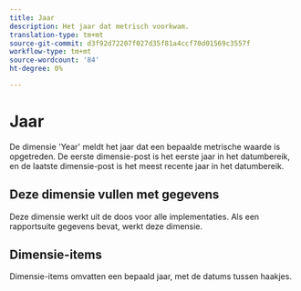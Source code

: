 ```yaml
---
title: Jaar
description: Het jaar dat metrisch voorkwam.
translation-type: tm+mt
source-git-commit: d3f92d72207f027d35f81a4ccf70d01569c3557f
workflow-type: tm+mt
source-wordcount: '84'
ht-degree: 0%

---
```



# Jaar

De dimensie &#39;Year&#39; meldt het jaar dat een bepaalde metrische waarde is opgetreden. De eerste dimensie-post is het eerste jaar in het datumbereik, en de laatste dimensie-post is het meest recente jaar in het datumbereik.

## Deze dimensie vullen met gegevens

Deze dimensie werkt uit de doos voor alle implementaties. Als een rapportsuite gegevens bevat, werkt deze dimensie.

## Dimensie-items

Dimensie-items omvatten een bepaald jaar, met de datums tussen haakjes.
